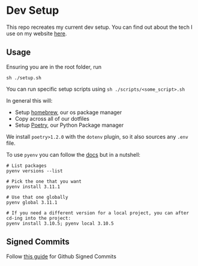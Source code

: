 # Dev Setup

This repo recreates my current dev setup. You can find out about the tech I use on my website [here](https://ryan.eco/tech).

## Usage
Ensuring you are in the root folder, run
```shell
sh ./setup.sh
```

You can run specific setup scripts using `sh ./scripts/<some_script>.sh`

In general this will:
- Setup [homebrew](https://brew.sh/), our os package manager
- Copy across all of our dotfiles
- Setup [Poetry](https://github.com/python-poetry/poetry), our Python Package manager

We install `poetry>1.2.0` with the `dotenv` plugin, so it also sources any `.env` file.

To use `pyenv` you can follow the [docs](https://github.com/pyenv/pyenv) but in a nutshell:
```shell
# List packages
pyenv versions --list

# Pick the one that you want
pyenv install 3.11.1

# Use that one globally
pyenv global 3.11.1

# If you need a different version for a local project, you can after cd-ing into the project:
pyenv install 3.10.5; pyenv local 3.10.5

```

## Signed Commits
Follow [this guide](https://github.com/microsoft/vscode/wiki/Commit-Signing) for Github Signed Commits
